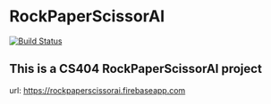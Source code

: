 # RockPaperScissorAI
[![Build Status](https://travis-ci.com/popcor255/RockPaperScissorAI.svg?branch=master)](https://travis-ci.com/popcor255/RockPaperScissorAI)

## This is a CS404 RockPaperScissorAI project
url: https://rockpaperscissorai.firebaseapp.com
